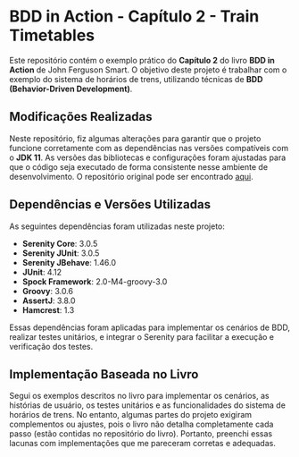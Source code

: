 # BDD in Action - Capítulo 2 - Train Timetables

Este repositório contém o exemplo prático do **Capítulo 2** do livro **BDD in Action** de John Ferguson Smart. O objetivo deste projeto é trabalhar com o exemplo do sistema de horários de trens, utilizando técnicas de **BDD (Behavior-Driven Development)**.

## Modificações Realizadas

Neste repositório, fiz algumas alterações para garantir que o projeto funcione corretamente com as dependências nas versões compatíveis com o **JDK 11**. As versões das bibliotecas e configurações foram ajustadas para que o código seja executado de forma consistente nesse ambiente de desenvolvimento.
O repositório original pode ser encontrado [aqui](https://github.com/bdd-in-action/chapter-2/tree/master/train-timetables).

## Dependências e Versões Utilizadas

As seguintes dependências foram utilizadas neste projeto:

- **Serenity Core**: 3.0.5
- **Serenity JUnit**: 3.0.5
- **Serenity JBehave**: 1.46.0
- **JUnit**: 4.12
- **Spock Framework**: 2.0-M4-groovy-3.0
- **Groovy**: 3.0.6
- **AssertJ**: 3.8.0
- **Hamcrest**: 1.3

Essas dependências foram aplicadas para implementar os cenários de BDD, realizar testes unitários, e integrar o Serenity para facilitar a execução e verificação dos testes.

## Implementação Baseada no Livro

Segui os exemplos descritos no livro para implementar os cenários, as histórias de usuário, os testes unitários e as funcionalidades do sistema de horários de trens. No entanto, algumas partes do projeto exigiram complementos ou ajustes, pois o livro não detalha completamente cada passo (estão contidas no repositório do livro). Portanto, preenchi essas lacunas com implementações que me pareceram corretas e adequadas.
